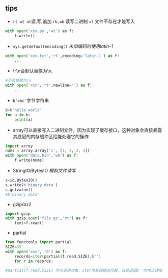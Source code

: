 ## tips

+ `rt wt at`读,写,追加 `rb,wb` 读写二进制 `xt` 文件不存在才能写入
```py
with open('xxx.py','wt') as f:
    f.write()
```

+ `sys.getdefaultencoding()`  *未知编码时使用latin-1*

```py
with open('xxx.txt','rt',encoding='latin-1') as f:
    ...
```

+ \r\n会默认替换为\n,
```py
#不会替换为\n
with open('xxx','rt',newline='') as f:
    ...
```

+ `b'abc'`字节字符串

```py
b=b'hello world'
for a in b:
    print(a)
```

+ array可以直接写入二进制文件，因为实现了缓存接口，这种对象会直接暴露其底层的内存缓冲区给能处理它的操作

```py
import array
nums = array.array('i', [1, 2, 3, 4])
with open('data.bin','wb') as f:
    f.write(nums)

```

+ StringIO/BytesIO *模拟文件读写*

```py
s=io.BytesIO()
s.write(b'binary data')
s.getvalue()
#b'binary data'
```


+ gzip/bz2

```py
import gzip
with gzip.open('file.gz','rt') as f:
    text=f.read()
```

+ partial

```py
from functools import partial
SIZE=32
with open('xxx','rb') as f:
    records=iter(partial(f.read,SIZE),b'')
    for r in records:
        ...
#partial(f.read,SIZE) 为可调用对象，iter为其创建迭代器，当其返回b''时停止调用
```